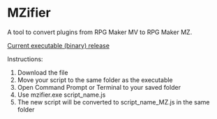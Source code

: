 # MZifier
A tool to convert plugins from RPG Maker MV to RPG Maker MZ.

[Current executable (binary) release](https://github.com/DrLonnieJonesPFMP/MZifier/releases/download/25.8.22.0.10a/MZifier.exe)

Instructions:
1. Download the file
2. Move your script to the same folder as the executable
3. Open Command Prompt or Terminal to your saved folder
4. Use mzifier.exe script_name.js
5. The new script will be converted to script_name_MZ.js in the same folder
